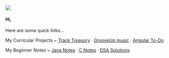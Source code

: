 
![](https://komarev.com/ghpvc/?username=yashasviyadav1)

#### Hi,
<!--
Dummy Personal Website : [Visit](https://yashasvi-yadav.jimdosite.com/)
-->
Here are some quick links...

My Curricular Projects ~
[Track Treasury](https://github.com/yashasviyadav1/track-treasury) · [GrooveUp music](https://github.com/yashasviyadav1/grooveup-music) · [Angular To-Do](https://github.com/yashasviyadav1/angular-task-manager)


My Beginner Notes ~
[Java Notes](https://github.com/yashasviyadav1/java-notes) · [C Notes](https://github.com/yashasvi242/4th-Sem-C-Codes)  · [DSA Solutions](https://github.com/yashasviyadav1/DSA-Questions)


<!--
Below are a few Repositories links that might be helpful for you :- 

- Learn to Search and Sort : [Repo Link](https://github.com/yashasviyadav1/Searching-Sorting)
- Learn about Graphs : [Repo Link](https://github.com/yashasviyadav1/Graphs)
- My Solutions to some DSA questions : [Repo Link](https://github.com/yashasviyadav1/DSA-Questions)
- My LinkTree (to my music) : [Repo Link](https://github.com/yashasviyadav1/linktree)

College Related repositories 
- Learn Java : [Repo Link](https://github.com/yashasvi242/4th-Sem-Java-Codes)
- Learn C : [Repo Link](https://github.com/yashasvi242/4th-Sem-C-Codes)
  -->


<!---
yashasviyadav1/yashasviyadav1 is a ✨ special ✨ repository because its `README.md` (this file) appears on your GitHub profile.
You can click the Preview link to take a look at your changes.
--->
